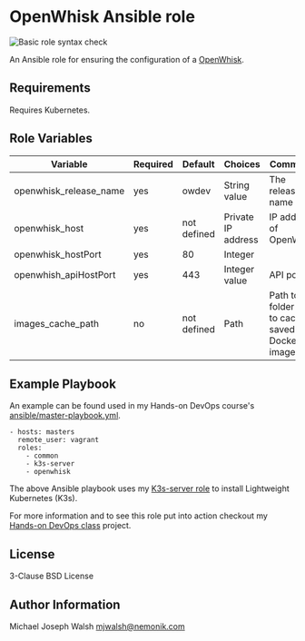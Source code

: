 # OpenWhisk Ansible role

![Basic role syntax check](https://github.com/nemonik/openwhisk-role/workflows/Basic%20role%20syntax%20check/badge.svg)

An Ansible role for ensuring the configuration of a [OpenWhisk](https://openwhisk.apache.org/).

## Requirements

Requires Kubernetes.

## Role Variables

| Variable                | Required | Default               | Choices             | Comments                                         |
|-------------------------|----------|-----------------------|---------------------|--------------------------------------------------|
| openwhisk_release_name  | yes      | owdev                 | String value        | The release name                                 |
| openwhisk_host          | yes      | not defined           | Private IP address  | IP address of OpenWhisk                          |
| openwhisk_hostPort      | yes      | 80                    | Integer             |                                                  |
| openwhish_apiHostPort   | yes      | 443                   | Integer value       | API port                                         |
| images_cache_path       | no       | not defined           | Path                | Path to folder used to cache saved Docker images |

## Example Playbook

An example can be found used in my Hands-on DevOps course's [ansible/master-playbook.yml](https://github.com/nemonik/hands-on-DevOps/blob/master/ansible/master-playbook.yml).

```
- hosts: masters
  remote_user: vagrant
  roles:
    - common
    - k3s-server
    - openwhisk
```

The above Ansible playbook uses my [K3s-server role](https://github.com/nemonik/k3s-server-role) to install Lightweight Kubernetes (K3s).

For more information and to see this role put into action checkout my [Hands-on DevOps class](https://github.com/nemonik/hands-on-DevOps) project.

## License

3-Clause BSD License

## Author Information

Michael Joseph Walsh <mjwalsh@nemonik.com>
